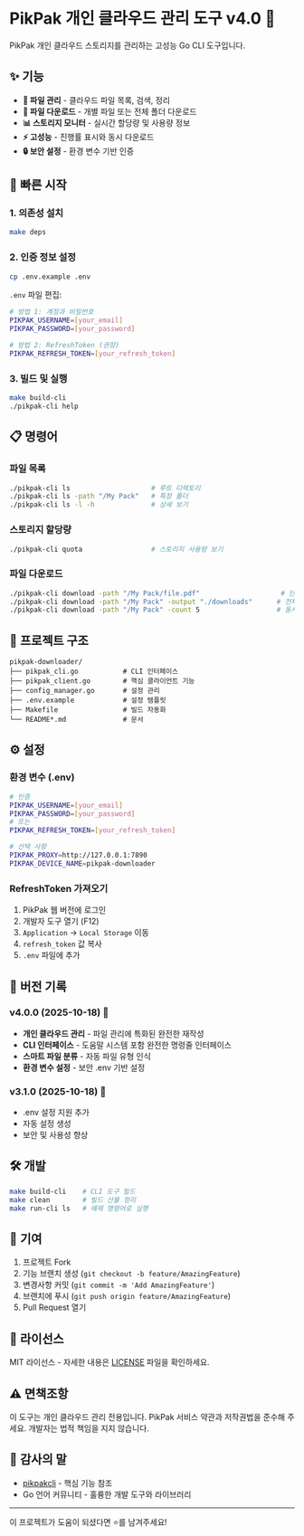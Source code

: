 # PikPak 개인 클라우드 관리 도구 v4.0 🚀

PikPak 개인 클라우드 스토리지를 관리하는 고성능 Go CLI 도구입니다.

## ✨ 기능

- **📁 파일 관리** - 클라우드 파일 목록, 검색, 정리
- **💾 파일 다운로드** - 개별 파일 또는 전체 폴더 다운로드
- **📊 스토리지 모니터** - 실시간 할당량 및 사용량 정보
- **⚡ 고성능** - 진행률 표시와 동시 다운로드
- **🔒 보안 설정** - 환경 변수 기반 인증

## 🚀 빠른 시작

### 1. 의존성 설치
```bash
make deps
```

### 2. 인증 정보 설정
```bash
cp .env.example .env
```

`.env` 파일 편집:
```bash
# 방법 1: 계정과 비밀번호
PIKPAK_USERNAME=[your_email]
PIKPAK_PASSWORD=[your_password]

# 방법 2: RefreshToken (권장)
PIKPAK_REFRESH_TOKEN=[your_refresh_token]
```

### 3. 빌드 및 실행
```bash
make build-cli
./pikpak-cli help
```

## 📋 명령어

### 파일 목록
```bash
./pikpak-cli ls                    # 루트 디렉토리
./pikpak-cli ls -path "/My Pack"   # 특정 폴더
./pikpak-cli ls -l -h              # 상세 보기
```

### 스토리지 할당량
```bash
./pikpak-cli quota                 # 스토리지 사용량 보기
```

### 파일 다운로드
```bash
./pikpak-cli download -path "/My Pack/file.pdf"                    # 단일 파일
./pikpak-cli download -path "/My Pack" -output "./downloads"      # 전체 폴더
./pikpak-cli download -path "/My Pack" -count 5                   # 동시 실행 수 설정
```

## 📁 프로젝트 구조

```
pikpak-downloader/
├── pikpak_cli.go           # CLI 인터페이스
├── pikpak_client.go        # 핵심 클라이언트 기능
├── config_manager.go       # 설정 관리
├── .env.example            # 설정 템플릿
├── Makefile                # 빌드 자동화
└── README*.md              # 문서
```

## ⚙️ 설정

### 환경 변수 (.env)
```bash
# 인증
PIKPAK_USERNAME=[your_email]
PIKPAK_PASSWORD=[your_password]
# 또는
PIKPAK_REFRESH_TOKEN=[your_refresh_token]

# 선택 사항
PIKPAK_PROXY=http://127.0.0.1:7890
PIKPAK_DEVICE_NAME=pikpak-downloader
```

### RefreshToken 가져오기
1. PikPak 웹 버전에 로그인
2. 개발자 도구 열기 (F12)
3. `Application` → `Local Storage` 이동
4. `refresh_token` 값 복사
5. `.env` 파일에 추가

## 🔄 버전 기록

### v4.0.0 (2025-10-18) 🎯
- **개인 클라우드 관리** - 파일 관리에 특화된 완전한 재작성
- **CLI 인터페이스** - 도움말 시스템 포함 완전한 명령줄 인터페이스
- **스마트 파일 분류** - 자동 파일 유형 인식
- **환경 변수 설정** - 보안 .env 기반 설정

### v3.1.0 (2025-10-18) 🌟
- .env 설정 지원 추가
- 자동 설정 생성
- 보안 및 사용성 향상

## 🛠️ 개발

```bash
make build-cli    # CLI 도구 빌드
make clean        # 빌드 산물 정리
make run-cli ls   # 예제 명령어로 실행
```

## 🤝 기여

1. 프로젝트 Fork
2. 기능 브랜치 생성 (`git checkout -b feature/AmazingFeature`)
3. 변경사항 커밋 (`git commit -m 'Add AmazingFeature'`)
4. 브랜치에 푸시 (`git push origin feature/AmazingFeature`)
5. Pull Request 열기

## 📄 라이선스

MIT 라이선스 - 자세한 내용은 [LICENSE](LICENSE) 파일을 확인하세요.

## ⚠️ 면책조항

이 도구는 개인 클라우드 관리 전용입니다. PikPak 서비스 약관과 저작권법을 준수해 주세요. 개발자는 법적 책임을 지지 않습니다.

## 🙏 감사의 말

- [pikpakcli](https://github.com/52funny/pikpakcli) - 핵심 기능 참조
- Go 언어 커뮤니티 - 훌륭한 개발 도구와 라이브러리

---

이 프로젝트가 도움이 되셨다면 ⭐️를 남겨주세요!